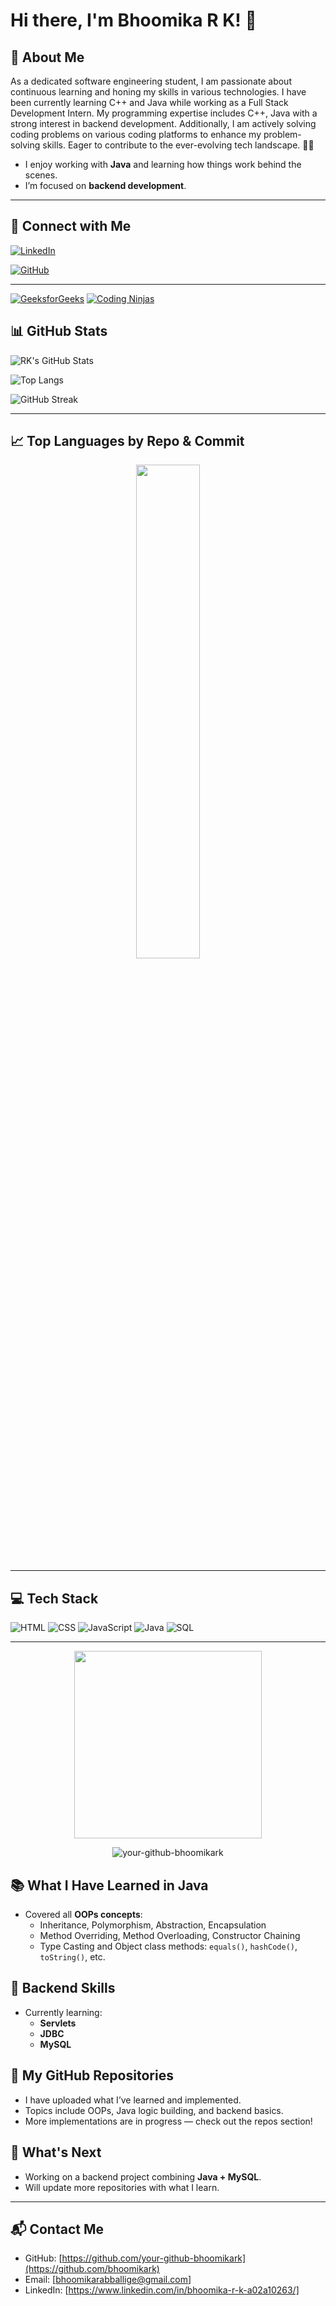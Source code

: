 # Hi there, I'm Bhoomika R K! 👋

## 🚀 About Me
As a dedicated software engineering student, I am passionate about continuous learning and honing my skills in various technologies. I have been currently learning C++ and Java while working as a Full Stack Development Intern. My programming expertise includes C++, Java with a strong interest in backend development. Additionally, I am actively solving coding problems on various coding platforms to enhance my problem-solving skills. Eager to contribute to the ever-evolving tech landscape. 📖✨

- I enjoy working with **Java** and learning how things work behind the scenes.
- I’m focused on **backend development**.

  

---

## 🔗 Connect with Me
[![LinkedIn](https://img.shields.io/badge/LinkedIn-Connect-blue?style=flat&logo=linkedin)](https://www.linkedin.com/in/bhoomika-r-k-a02a10263)

[![GitHub](https://img.shields.io/badge/GitHub-Follow-black?style=flat&logo=github)](https://github.com/bhoomikark)

---
[![GeeksforGeeks](https://img.shields.io/badge/GeeksforGeeks-Profile-2F8D46?style=for-the-badge&logo=geeksforgeeks&logoColor=white)](https://www.geeksforgeeks.org/user/bhoomikaraksxg/)
[![Coding Ninjas](https://img.shields.io/badge/Coding_Ninjas-Profile-FD7014?style=for-the-badge)](https://www.naukri.com/code360/profile/bef32e52-eb11-43c1-afc9-df25e467aa56)


## 📊 GitHub Stats
![RK's GitHub Stats](https://github-readme-stats.vercel.app/api?username=bhoomikark&show_icons=true&theme=radical)

![Top Langs](https://github-readme-stats.vercel.app/api/top-langs/?username=bhoomikark&layout=compact&theme=tokyonight&langs_count=5)



![GitHub Streak](https://streak-stats.demolab.com/?user=bhoomikark&theme=radical)

---

## 📈 Top Languages by Repo & Commit

<p align="center">
  <img src="https://github-readme-stats.vercel.app/api/top-langs/?username=bhoomikark&layout=donut&theme=radical" width="45%"/>
</p>




---

## 💻 Tech Stack
![HTML](https://img.shields.io/badge/HTML5-E34F26?style=for-the-badge&logo=html5&logoColor=white)
![CSS](https://img.shields.io/badge/CSS3-1572B6?style=for-the-badge&logo=css3&logoColor=white)
![JavaScript](https://img.shields.io/badge/JavaScript-F7DF1E?style=for-the-badge&logo=javascript&logoColor=black)
![Java](https://img.shields.io/badge/Java-007396?style=for-the-badge&logo=java&logoColor=white)
![SQL](https://img.shields.io/badge/SQL-4479A1?style=for-the-badge&logo=mysql&logoColor=white)

---
<p align="center">
  <img src="https://raw.githubusercontent.com/ABSphreak/ABSphreak/master/gifs/Working.gif" width="300"/>
</p>

<p align="center">
  <img src="https://komarev.com/ghpvc/?username=your-github-bhoomikark&label=Profile%20views&color=0e75b6&style=flat" alt="your-github-bhoomikark" />
</p>

## 📚 What I Have Learned in Java

- Covered all **OOPs concepts**:
  - Inheritance, Polymorphism, Abstraction, Encapsulation
  - Method Overriding, Method Overloading, Constructor Chaining
  - Type Casting and Object class methods: `equals()`, `hashCode()`, `toString()`, etc.
 
## 💼 Backend Skills

- Currently learning:
  - **Servlets**
  - **JDBC**
  - **MySQL**
 
## 📁 My GitHub Repositories

- I have uploaded what I’ve learned and implemented.
- Topics include OOPs, Java logic building, and backend basics.
- More implementations are in progress — check out the repos section!

## 🔄 What's Next

- Working on a backend project combining **Java + MySQL**.
- Will update more repositories with what I learn.

 

---

## 📬 Contact Me

- GitHub: [https://github.com/your-github-bhoomikark](https://github.com/bhoomikark)  
- Email: [bhoomikarabballige@gmail.com]  
- LinkedIn: [https://www.linkedin.com/in/bhoomika-r-k-a02a10263/]






